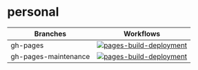 # personal

| Branches | Workflows |
| ---- | ---- |
| gh-pages | [![pages-build-deployment](https://github.com/garage-mash-com/personal/actions/workflows/pages/pages-build-deployment/badge.svg?branch=gh-pages)](https://github.com/garage-mash-com/personal/actions/workflows/pages/pages-build-deployment) |
| gh-pages-maintenance | [![pages-build-deployment](https://github.com/garage-mash-com/personal/actions/workflows/pages/pages-build-deployment/badge.svg?branch=gh-pages-maintenance)](https://github.com/garage-mash-com/personal/actions/workflows/pages/pages-build-deployment) |
